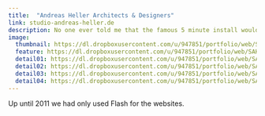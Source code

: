 ```yaml
---
title:  "Andreas Heller Architects & Designers"
link: studio-andreas-heller.de
description: No one ever told me that the famous 5 minute install would be the most frustrating 5 minutes of my life.
image:
  thumbnail: https://dl.dropboxusercontent.com/u/947851/portfolio/web/SAH-Web-Responsive-thumb.jpg
  feature: https://dl.dropboxusercontent.com/u/947851/portfolio/web/SAH-Web-Responsive.jpg
  detail01: https://dl.dropboxusercontent.com/u/947851/portfolio/web/SAH/SAH-Details-01.jpg
  detail02: https://dl.dropboxusercontent.com/u/947851/portfolio/web/SAH/SAH-Details-02.jpg
  detail03: https://dl.dropboxusercontent.com/u/947851/portfolio/web/SAH/SAH-Details-03.jpg
  detail04: https://dl.dropboxusercontent.com/u/947851/portfolio/web/SAH/SAH-Details-04.jpg
---
```

Up until 2011 we had only used Flash for the websites.
